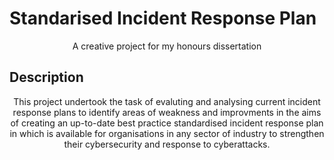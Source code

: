 # Standarised Incident Response Plan

<p align="center">
A creative project for my honours dissertation
  </p>

## Description
<p align="center">
This project undertook the task of evaluting and analysing current incident response plans to identify areas of weakness and improvments in the aims of creating an up-to-date best practice standardised incident response plan in which is available for organisations in any sector of industry to strengthen their cybersecurity and response to cyberattacks.
  </p>
